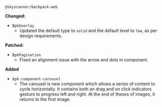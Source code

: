`@skyscanner/backpack-web`

**Changed:**

- `BpkOverlay`
  - Updated the default type to `solid` and the default level to `low`, as per design requirements.

**Patched:**

- `BpkPagination`
  - Fixed an alignment issue with the arrow and dots in component.

**Added**

- `bpk-component-carousel`
  - The carousel is new component which allows a series of content to cycle horizontally. It contains both an drag and on click indicators gesture to progress left and right. At the end of theses of images, it returns to the first image.
